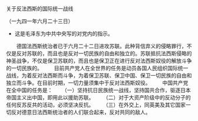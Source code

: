 关于反法西斯的国际统一战线

（一九四一年六月二十三日）

* 这是毛泽东为中共中央写的对党内的指示。



　　德国法西斯统治者已于六月二十二日进攻苏联。此种背信弃义的侵略罪行，不仅是反对苏联的，而且也是反对一切民族的自由和独立的。苏联抵抗法西斯侵略的神圣战争，不仅是保卫苏联的，而且也是保卫正在进行反对法西斯奴役的解放斗争的一切民族的。
　　目前共产党人在全世界的任务是动员各国人民组织国际统一战线，为着反对法西斯而斗争，为着保卫苏联、保卫中国、保卫一切民族的自由和独立而斗争。在目前时期，一切力量须集中于反对法西斯奴役。
　　中国共产党在全中国的任务是：
　　（一）坚持抗日民族统一战线，坚持国共合作，驱逐日本帝国主义出中国，即用此以援助苏联。
　　（二）对于大资产阶级中的反动分子的任何反苏反共的活动，必须坚决反抗。
　　（三）在外交上，同英美及其它国家一切反对德意日法西斯统治者的人们联合起来，反对共同的敌人。

